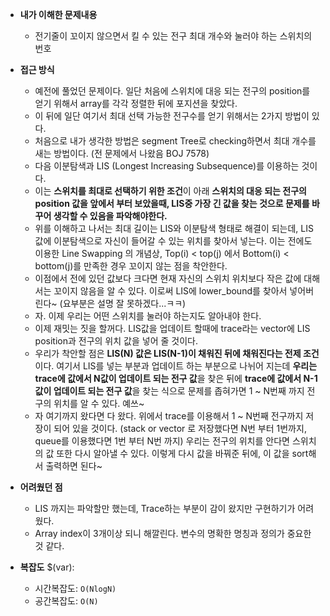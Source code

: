 - **내가 이해한 문제내용**
  - 전기줄이 꼬이지 않으면서 킬 수 있는 전구 최대 개수와 눌러야 하는 스위치의 번호

- **접근 방식**
  - 예전에 풀었던 문제이다. 일단 처음에 스위치에 대응 되는 전구의 position를 얻기 위해서 array를 각각 정렬한 뒤에 포지션을 찾았다.
  - 이 뒤에 일단 여기서 최대 선택 가능한 전구수를 얻기 위해서는 2가지 방법이 있다.
  - 처음으로 내가 생각한 방법은 segment Tree로 checking하면서 최대 개수를 새는 방법이다. (전 문제에서 나왔음 BOJ 7578)
  - 다음 이분탐색과 LIS (Longest Increasing Subsequence)를 이용하는 것이다.
  - 이는 **스위치를 최대로 선택하기 위한 조건**이 아래 **스위치의 대응 되는 전구의 position 값을 앞에서 부터 보았을때, LIS중 가장 긴 값을 찾는 것으로 문제를 바꾸어 생각할 수 있음을 파악해야한다.**
  - 위를 이해하고 나서는 최대 길이는 LIS와 이분탐색 형태로 해결이 되는데, LIS 값에 이분탐색으로 자신이 들어갈 수 있는 위치를 찾아서 넣는다. 이는 전에도 이용한 Line Swapping 의 개념상, Top(i) < top(j) 에서 Bottom(i) < bottom(j)를 만족한 경우 꼬이지 않는 점을 착안한다.
  - 이점에서 전에 있던 값보다 크다면 현재 자신의 스위치 위치보다 작은 값에 대해서는 꼬이지 않음을 알 수 있다. 이로써 LIS에 lower_bound를 찾아서 넣어버린다~ (요부분은 설명 잘 못하겠다...ㅋㅋ)
  - 자. 이제 우리는 어떤 스위치를 눌러야 하는지도 알아내야 한다.
  - 이제 재밋는 짓을 할꺼다. LIS값을 업데이트 할때에 trace라는 vector에 LIS position과 전구의 위치 값을 넣어 줄 것이다.
  - 우리가 착안할 점은 **LIS(N) 값은 LIS(N-1)이 채워진 뒤에 채워진다는 전제 조건**이다. 여기서 LIS를 넣는 부분과 업데이트 하는 부분으로 나뉘어 지는데 **우리는 trace에 값에서 N값이 업데이트 되는 전구 값**을 찾은 뒤에 **trace에 값에서 N-1값이 업데이트 되는 전구 값**을 찾는 식으로 문제를 좁혀가면 1 ~ N번째 까지 전구의 위치를 알 수 있다. 예쓰~
  - 자 여기까지 왔다면 다 왔다. 위에서 trace를 이용해서 1 ~ N번째 전구까지 저장이 되어 있을 것이다. (stack or vector 로 저장했다면 N번 부터 1번까지, queue를 이용했다면 1번 부터 N번 까지) 우리는 전구의 위치를 안다면 스위치의 값 또한 다시 알아낼 수 있다. 이렇게 다시 값을 바꿔준 뒤에, 이 값을 sort해서 출력하면 된다~

- **어려웠던 점**
  - LIS 까지는 파악할만 했는데, Trace하는 부분이 감이 왔지만 구현하기가 어려웠다.
  - Array index이 3개이상 되니 해깔린다. 변수의 명확한 명칭과 정의가 중요한 것 같다.

- **복잡도**
  $(var):
  - 시간복잡도: `O(NlogN)`
  - 공간복잡도: `O(N)`
